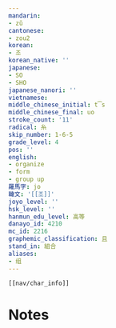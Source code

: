 ```yaml
---
mandarin:
- zǔ
cantonese:
- zou2
korean:
- 조
korean_native: ''
japanese:
- SO
- SHO
japanese_nanori: ''
vietnamese:
middle_chinese_initial: t͡s
middle_chinese_final: uo
stroke_count: '11'
radical: 糸
skip_number: 1-6-5
grade_level: 4
pos: ''
english:
- organize
- form
- group up
羅馬字: jo
韓文: '[[조]]'
joyo_level: ''
hsk_level: ''
hanmun_edu_level: 高等
danayo_id: 4210
mc_id: 2216
graphemic_classification: 且
stand_in: 組合
aliases:
- 组
---
```

```meta-bind-embed
[[nav/char_info]]
```

# Notes
